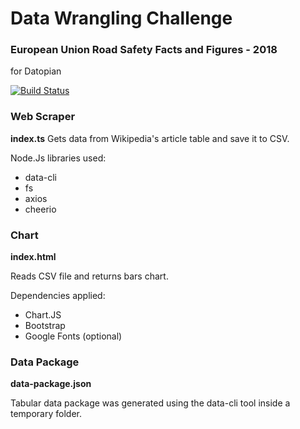 # Data Wrangling Challenge
### European Union Road Safety Facts and Figures - 2018
for Datopian

[![Build Status](https://travis-ci.org/joemccann/dillinger.svg?branch=master)](https://travis-ci.org/joemccann/dillinger)

###  Web Scraper
**index.ts**
Gets data from Wikipedia's article table and save it to CSV.

Node.Js libraries used:
- data-cli
- fs
- axios
- cheerio

###  Chart


**index.html**

Reads CSV file and returns bars chart.

Dependencies applied:

- Chart.JS
- Bootstrap
- Google Fonts (optional)

### Data Package

**data-package.json**

Tabular data package was generated using the data-cli tool inside a temporary folder.
